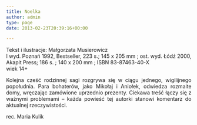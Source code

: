 ```yaml
---
title: Noelka
author: admin
type: page
date: 2013-02-23T20:39:16+00:00

---
```

<p style="text-align: justify;">
  Tekst i ilustracje: Małgorzata Musierowicz<br /> I wyd. Poznań 1992, Bestseller, 223 s.; 145 x 205 mm ; ost. wyd. Łódź 2000, Akapit Press; 186 s. ; 140 x 200 mm ; ISBN 83-87463-40-X<br /> wiek 14+
</p>

<p style="text-align: justify;">
  Kolejna cześć rodzinnej sagi rozgrywa się w ciągu jednego, wigilijnego popołudnia. Para bohaterów, jako Mikołaj i Aniołek, odwiedza rozmaite domy, wręczając zamówione uprzednio prezenty. Ciekawa treść łączy się z ważnymi problemami – każda powieść tej autorki stanowi komentarz do aktualnej rzeczywistości.
</p>

<p style="text-align: justify;">
  rec. Maria Kulik
</p>